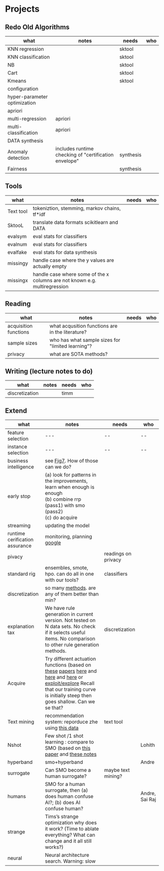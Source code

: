 # Projects


## Redo Old Algorithms

| what | notes| needs| who|
|------|--| ---|------|
| KNN regression ||sktool | |
| KNN classification ||sktool | |
| NB ||sktool | |
| Cart ||sktool | |
| Kmeans ||sktool | |
| configuration | | | |
| hyper-parameter optimization | | | |
| apriori || | |
| multi-regression |apriori| | |
| multi-classification |apriori| | |
| DATA synthesis | | |  |
| Anomaly detection | includes runtime checking of "certification envelope" |synthesis | |
| Fairness || synthesis  | |

## Tools

|what | notes| needs | who|
|-----|--|------|----|
|Text tool| tokeniztion, stemming, markov chains, tf\*idf | |
|SktooL| translate data formats scikitlearn and DATA |
|evalsym| eval stats for classifiers |
|evalnum| eval stats for classifiers||
|evalfake| eval stats for data synthesis||
|missingy| handle case where the y values are actually empty| 
|missingx| handle case where some of the x columns are not known e.g. multiregression||


## Reading

|what | notes| needs | who|
|-----|--|------|----|
|acquisition functions| what acqusition functions are in the literature?| |
|sample sizes| who has what sample sizes for "limited learning"? | |
| privacy | what are SOTA methods?||

## Writing (lecture notes to do)

|what | notes| needs | who|
|-----|--|------|----|
|discretization  | | timm |

## Extend

| what | notes| needs | who |
|------|--|-----|-----|
|feature selection |---|--|--|
|instance  selection |---|--|--|
| business intelligence | see [Fig7](https://www.microsoft.com/en-us/research/wp-content/uploads/2016/02/MSR-TR-2011-8.pdf). How of those can we do? | | |
| early stop | (a) look for patterns in the improvements, learn when enough is enough <br>(b) combine rrp (pass1) with smo (pass2)<br>(c) do acquire|     |     |
| streaming| updating the model| | |
| runtime  cerification assurance | monitoring, planning  [google](https://scholar.google.com/scholar?q=runtime+Certificate+Envelope&hl=en&as_sdt=0%2C34&as_ylo=2014&as_yhi=) | |
| pivacy | | readings on privacy | |
| standard rig | ensembles, smote, hpo. can do all in one with our tools?|classifiers | |
| discretization| so many [methods](https://wires.onlinelibrary.wiley.com/doi/pdf/10.1002/widm.1173?casa_token=NTyydyjnWw0AAAAA%3AgWvpK6MHSEoHuCDPli-n3e153WReVvhg7jFo1OcKnUo6P07XGIoYhvxb3NiId88LaHlLHfgsoDoH9Q). are any of them better than min? | | |
| explanation tax | We have rule generation in current version. Not tested on N data sets. No check if it selects useful items. No comparison to other rule generation methods.  | discretization | |
| Acquire | Try different actuation functions (based on [these](https://drive.google.com/file/d/1wBomkbXmel1z5_XAkXOcbW6WZG74hQn6/view) [papers](https://rdcu.be/dIuj4) [here](https://rdcu.be/dIume) and [here](https://citeseerx.ist.psu.edu/document?repid=rep1&type=pdf&doi=7397180b88b40bb7185a165cbbfcc22d581f86c9) and [here](https://rdcu.be/dIume) or  [exploit/explore](https://drive.google.com/file/d/1wBomkbXmel1z5_XAkXOcbW6WZG74hQn6/view)  Recall that our training curve is initially steep then goes shallow. Can we se that? | |
| Text mining| recommendation system: reporduce zhe using [this data](https://github.com/fastread/src/tree/master/workspace/data) |text tool | |
| Nshot| Few shot /1 shot learning : compare to SMO (based on [this paper](https://drive.google.com/file/d/1wBomkbXmel1z5_XAkXOcbW6WZG74hQn6/view) and [these notes](https://github.com/txt/aa24/blob/main/docs/09size.md) | | Lohith |
| hyperband |smo+hyperband | | Andre |
| surrogate| Can SMO become a human surrogate?  | maybe text mining? | | |
| humans| SMO for a human surrogate, then (a) does human confuse AI?; (b) does AI confuse human? | | Andre, Sai Raj |
|strange| Tims’s strange optimization why does it work?  (Time to ablate everything? What can change and it all still works?) | | |
| neural | Neural architecture search. Warning: slow | | |

